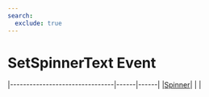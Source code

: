 ```yaml
---
search:
  exclude: true
---
```


<h1 class="heading"><span class="name">SetSpinnerText Event</span></h1>

|--------------------------------|------|------|
|[Spinner](../objects/spinner.md)|&nbsp;|&nbsp;|
